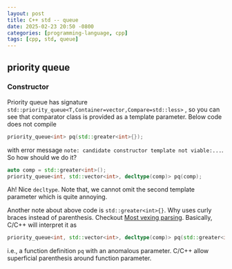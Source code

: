 ```yaml
---
layout: post
title: C++ std -- queue
date: 2025-02-23 20:50 -0800
categories: [programming-language, cpp]
tags: [cpp, std, queue]
---
```


## priority queue

### Constructor

Priority queue has signature
`std::priority_queue<T,Container=vector,Compare=std::less>` , so you can see
that comparator class is provided as a template parameter. Below code does not
compile

```cpp
priority_queue<int> pq(std::greater<int>{});
```

with error message `note: candidate constructor template not viable:...`. So
how should we do it?

```cpp
auto comp = std::greater<int>();
priority_queue<int, std::vector<int>, decltype(comp)> pq(comp);
```

Ah! Nice `decltype`. Note that, we cannot omit the second template parameter
which is quite annoying.

Another note about above code is `std::greater<int>{}`. Why uses curly braces
instead of parenthesis. Checkout
[Most vexing parsing](https://en.wikipedia.org/wiki/Most_vexing_parse).
Basically, C/C++ will interpret it as

```cpp
priority_queue<int, std::vector<int>, decltype(comp)> pq(std::greater<int>);
```

i.e., a function definition `pq` with an anomalous parameter. C/C++ allow
superficial parenthesis around function parameter.
